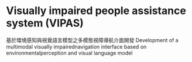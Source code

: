 # Visually impaired people assistance system (VIPAS)

基於環境感知與視覺語言模型之多模態視障導航介面開發
Development of a multimodal visually impairednavigation interface based on environmentalperception and visual language model
